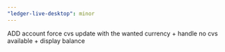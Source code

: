 ```yaml
---
"ledger-live-desktop": minor
---
```


ADD account force cvs update with the wanted currency + handle no cvs available + display balance

